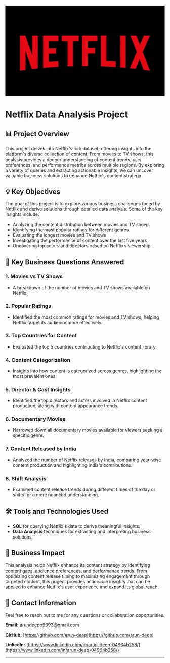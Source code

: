 ![netflixx Logo](./netflixx.webp)

# Netflix Data Analysis Project

## 📊 Project Overview

This project delves into Netflix's rich dataset, offering insights into the platform's diverse collection of content. From movies to TV shows, this analysis provides a deeper understanding of content trends, user preferences, and performance metrics across multiple regions. By exploring a variety of queries and extracting actionable insights, we can uncover valuable business solutions to enhance Netflix's content strategy.

## 💡 Key Objectives

The goal of this project is to explore various business challenges faced by Netflix and derive solutions through detailed data analysis. Some of the key insights include:

- Analyzing the content distribution between movies and TV shows
- Identifying the most popular ratings for different genres
- Evaluating the longest movies and TV shows
- Investigating the performance of content over the last five years
- Uncovering top actors and directors based on Netflix’s viewership

## 🔎 Key Business Questions Answered

### 1. **Movies vs TV Shows**
   - A breakdown of the number of movies and TV shows available on Netflix.

### 2. **Popular Ratings**
   - Identified the most common ratings for movies and TV shows, helping Netflix target its audience more effectively.

### 3. **Top Countries for Content**
   - Evaluated the top 5 countries contributing to Netflix's content library.

### 4. **Content Categorization**
   - Insights into how content is categorized across genres, highlighting the most prevalent ones.

### 5. **Director & Cast Insights**
   - Identified the top directors and actors involved in Netflix content production, along with content appearance trends.

### 6. **Documentary Movies**
   - Narrowed down all documentary movies available for viewers seeking a specific genre.

### 7. **Content Released by India**
   - Analyzed the number of Netflix releases by India, comparing year-wise content production and highlighting India's contributions.

### 8. **Shift Analysis**
   - Examined content release trends during different times of the day or shifts for a more nuanced understanding.

## 🛠 Tools and Technologies Used

- **SQL** for querying Netflix's data to derive meaningful insights.
- **Data Analysis** techniques for extracting and interpreting business solutions.

## 🎯 Business Impact

This analysis helps Netflix enhance its content strategy by identifying content gaps, audience preferences, and performance trends. From optimizing content release timing to maximizing engagement through targeted content, this project provides actionable insights that can be applied to enhance Netflix's user experience and expand its global reach.

## 📧 Contact Information

Feel free to reach out to me for any questions or collaboration opportunities.

**Email:** [arundeepp9393@gmail.com](mailto:arundeepp9393@gmail.com)

**GitHub:** [https://github.com/arun-deep](https://github.com/arun-deep)

**LinkedIn:** [https://www.linkedin.com/in/arun-deep-04964b258/](https://www.linkedin.com/in/arun-deep-04964b258/)

---
